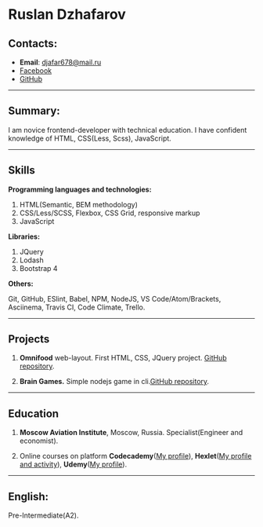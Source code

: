 # Ruslan Dzhafarov

## Contacts:
- **Email**: djafar678@mail.ru
- [Facebook](https://www.facebook.com/ruslan.dzhafarov.714)
- [GitHub](https://github.com/DzhafarOFF)


---


## Summary:
I am novice frontend-developer with technical education. I have confident knowledge of HTML, CSS(Less, Scss), JavaScript.

---
## Skills
**Programming languages and technologies:**
1. HTML(Semantic, BEM methodology)
2. CSS/Less/SCSS, Flexbox, CSS Grid, responsive markup
3. JavaScript

**Libraries:**
1. JQuery
2. Lodash
3. Bootstrap 4

**Others:**

Git, GitHub, ESlint, Babel, NPM, NodeJS, VS Code/Atom/Brackets, Asciinema, Travis CI, Code Climate, Trello.

---
## Projects

1. **Omnifood** web-layout. First HTML, CSS, JQuery project.
[GitHub repository](https://github.com/DzhafarOFF/Omnifood).

2. **Brain Games.** Simple nodejs game in cli.[GitHub repository](https://github.com/DzhafarOFF/frontend-project-lvl1).

---

## Education

1. **Moscow Aviation Institute**, Moscow, Russia.
Specialist(Engineer and economist).

2. Online courses on platform **Codecademy**([My profile](https://www.codecademy.com/profiles/RuslanDzhafarov)), **Hexlet**([My profile and activity](https://ru.hexlet.io/u/djafar)), **Udemy**([My profile](https://www.udemy.com/user/ruslan-dzhafarov/)).

---

## English:

Pre-Intermediate(A2).
